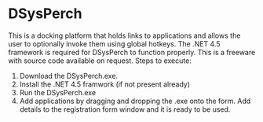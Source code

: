 # DSysPerch
This is a docking platform that holds links to applications and allows the user to optionally invoke them using global hotkeys.
The .NET 4.5 framework is required for DSysPerch to function properly. This is a freeware with source code available on request. 
Steps to execute:
1. Download the DSysPerch.exe. 
2. Install the .NET 4.5 framwork (if not present already)
3. Run the DSysPerch.exe 
4. Add applications by dragging and dropping the .exe onto the form. Add details to the registration form window and it is ready to be used.
